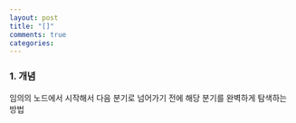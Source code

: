 ```yaml
---
layout: post
title: "[]"
comments: true
categories: 
---
```


### 1. 개념

임의의 노드에서 시작해서 다음 분기로 넘어가기 전에 해당 분기를 완벽하게 탐색하는 방법



